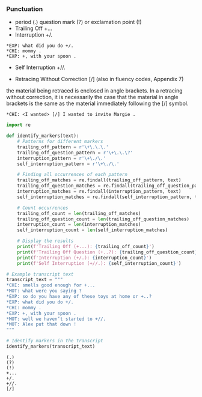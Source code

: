 ### Punctuation
- period (.) question mark (?) or exclamation point (!)
- Trailing Off +...
- Interruption +/.
```
*EXP: what did you do +/.
*CHI: mommy .
*EXP: +, with your spoon .
```
- Self Interruption +//.

- Retracing Without Correction [/] (also in fluency codes, Appendix 7)

the material being retraced is enclosed in angle
brackets. In a retracing without correction, it is necessarily the case that the material in angle
brackets is the same as the material immediately following the [/] symbol.
```
*CHI: <I wanted> [/] I wanted to invite Margie .
```
``` python
import re

def identify_markers(text):
    # Patterns for different markers
    trailing_off_pattern = r'\+\.\.\.'
    trailing_off_question_pattern = r'\+\.\.\?'
    interruption_pattern = r'\+\./\.'
    self_interruption_pattern = r'\+\./\.'

    # Finding all occurrences of each pattern
    trailing_off_matches = re.findall(trailing_off_pattern, text)
    trailing_off_question_matches = re.findall(trailing_off_question_pattern, text)
    interruption_matches = re.findall(interruption_pattern, text)
    self_interruption_matches = re.findall(self_interruption_pattern, text)

    # Count occurrences
    trailing_off_count = len(trailing_off_matches)
    trailing_off_question_count = len(trailing_off_question_matches)
    interruption_count = len(interruption_matches)
    self_interruption_count = len(self_interruption_matches)

    # Display the results
    print(f'Trailing Off (+...): {trailing_off_count}')
    print(f'Trailing Off Question (+..?): {trailing_off_question_count}')
    print(f'Interruption (+/.): {interruption_count}')
    print(f'Self Interruption (+//.): {self_interruption_count}')

# Example transcript text
transcript_text = """
*CHI: smells good enough for +...
*MOT: what were you saying ?
*EXP: so do you have any of these toys at home or +..?
*EXP: what did you do +/.
*CHI: mommy .
*EXP: +, with your spoon .
*MOT: well we haven’t started to +//.
*MOT: Alex put that down !
"""

# Identify markers in the transcript
identify_markers(transcript_text)

```




```
(.)
(?)
(!)
+...
+/.
+//.
[/]
```
